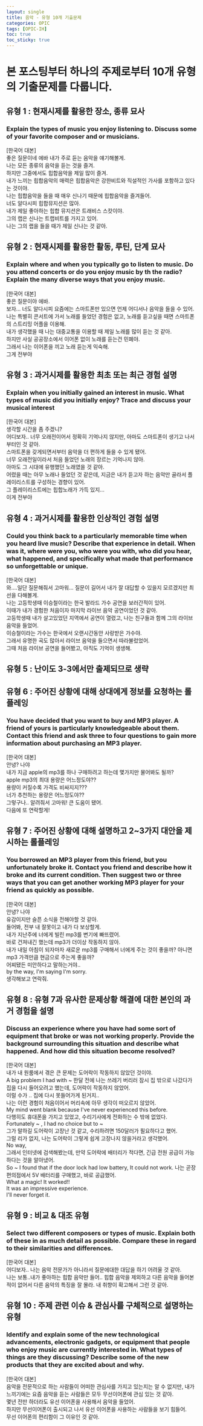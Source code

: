 ```yaml
---
layout: single
title: 음악 - 유형 10개 기출문제
categories: OPIC
tags: [OPIC-IH]
toc: true
toc_sticky: true
---
```

# 본 포스팅부터 하나의 주제로부터 10개 유형의 기출문제를 다룹니다.
## 유형 1 : 현재시제를 활용한 장소, 종류 묘사
### Explain the types of music you enjoy listening to. Discuss some of your favorite composer and or musicians.
[한국어 대본]  
좋은 질문이네 에바 내가 주로 듣는 음악을 얘기해볼게.  
나는 모든 종류의 음악을 듣는 것을 즐겨.  
하지만 그중에서도 힙합음악을 제일 많이 즐겨.  
내가 느끼는 힙합음악의 매력은 힙합음악은 강한비트와 직설적인 가사를 포함하고 있다는 것이야.  
나는 힙합음악을 들을 때 매우 신나기 때문에 힙합음악을 즐겨들어.  
너도 알다시피 힙합뮤지션은 많아.  
내가 제일 좋아하는 힙합 뮤지션은 트래비스 스캇이야.  
그의 랩은 신나는 트랩비트를 가지고 있어.  
나는 그의 랩을 들을 때가 제일 신나는 것 같아.

## 유형 2 : 현재시제를 활용한 활동, 루틴, 단계 묘사
### Explain where and when you typically go to listen to music. Do you attend concerts or do you enjoy music by th the radio? Explain the many diverse ways that you enjoy music.
[한국어 대본]  
좋은 질문이야 에바.  
보자... 너도 알다시피 요즘에는 스마트폰만 있으면 언제 어디서나 음악을 들을 수 있어.  
나는 특별히 콘서트에 가서 노래를 들었던 경험은 없고, 노래를 듣고싶을 때면 스마트폰의 스트리밍 어플을 이용해.  
내가 생각했을 때 나는 대중교통을 이용할 때 제일 노래를 많이 듣는 것 같아.  
하지만 사실 공공장소에서 이어폰 없이 노래를 듣는건 민폐야.  
그래서 나는 이어폰을 끼고 노래 듣는게 익숙해.  
그게 전부야  

## 유형 3 : 과거시제를 활용한 최초 또는 최근 경험 설명
### Explain when you initially gained an interest in music. What types of music did you initially enjoy? Trace and discuss your musical interest
[한국어 대본]  
생각할 시간을 좀 주겠니?  
어디보자.. 너무 오래전이어서 정확히 기억나지 않지만, 아마도 스마트폰이 생기고 나서부터인 것 같아.  
스마트폰을 갖게되면서부터 음악을 더 편하게 들을 수 있게 됐어.  
너무 오래전일이라서 처음 들었던 노래의 장르는 기억나지 않아.  
아마도 그 시대에 유행했던 노래였을 것 같아.  
어렸을 때는 아무 노래나 들었던 것 같은데, 지금은 내가 듣고자 하는 음악만 골라서 플레이리스트를 구성하는 경향이 있어.  
그 플레이리스트에는 힙합노래가 가득 있지...  
이게 전부야

## 유형 4 : 과거시제를 활용한 인상적인 경험 설명
### Could you think back to a particularly memorable time when you heard live music? Describe that experience in detail. When was it, where were you, who were you with, who did you hear, what happened, and specifically what made that performance so unforgettable or unique.  
[한국어 대본]  
와....일단 질문해줘서 고마워...
질문이 길어서 내가 잘 대답할 수 있을지 모르겠지만 최선을 다해볼게.  
나는 고등학생때 이승철이라는 한국 발라드 가수 공연을 보러간적이 있어.  
이때가 내가 경험한 처음이자 마지막 라이브 음악 공연이었던 것 같아.  
고등학생때 내가 살고있었던 지역에서 공연이 열렸고, 나는 친구들과 함께 그의 라이브 음악을 들었어.  
이승철이라는 가수는 한국에서 오랜시간동안 사랑받은 가수야.  
그래서 유명한 곡도 많아서 라이브 음악을 들으면서 따라불렀었어.  
그때 처음 라이브 공연을 들어봤고, 아직도 기억이 생생해.  

## 유형 5 : 난이도 3-3에서만 출제되므로 생략
## 유형 6 : 주어진 상황에 대해 상대에게 정보를 요청하는 롤플레잉
### You have decided that you want to buy and MP3 player. A friend of yours is particularly knowledgeable about them. Contact this friend and ask three to four questions to gain more information about purchasing an MP3 player.
[한국어 대본]  
안녕? 나야  
내가 지금 apple의 mp3를 하나 구매하려고 하는데 몇가지만 물어봐도 될까?  
apple mp3의 최대 용량은 어느정도야??  
용량이 커질수록 가격도 비싸지지???  
너가 추천하는 용량은 어느정도야??  
그렇구나.. 알려줘서 고마워! 큰 도움이 됐어.  
다음에 또 연락할게!

## 유형 7 : 주어진 상황에 대해 설명하고 2~3가지 대안을 제시하는 롤플레잉
### You borrowed an MP3 player from this friend, but you unfortunately broke it. Contact you friend and describe how it broke and its current condition. Then suggest two or three ways that you can get another working MP3 player for your friend as quickly as possible.
[한국어 대본]  
안녕? 나야  
유감이지만 슬픈 소식을 전해야할 것 같아.  
들어봐, 전부 내 잘못이고 내가 다 보상할게.  
내가 지난주에 너에게 빌린 mp3를 변기에 빠뜨렸어.  
바로 건져내긴 했는데 mp3가 더이상 작동하지 않아.  
내가 내일 아침이 되자마자 새로운 mp3를 구매해서 너에게 주는 것이 좋을까? 아니면 mp3 가격만큼 현금으로 주는게 좋을까?  
어찌됐든 미안하다고 말하는거야..  
by the way, I'm saying I'm sorry.  
생각해보고 연락줘.

## 유형 8 : 유형 7과 유사한 문제상황 해결에 대한 본인의 과거 경험을 설명
### Discuss an experience where you have had some sort of equipment that broke or was not working properly. Provide the background surrounding this situation and describe what happened. And how did this situation become resolved?
[한국어 대본]  
내가 내 원룸에서 겪은 큰 문제는 도어락이 작동하지 않았던 것이야.  
A big problem I had with ~
한달 전에 나는 쓰레기 버리러 잠시 집 밖으로 나갔다가 집을 다시 들어오려고 했는데, 도어락이 작동하지 않았어.  
이럴 수가 .. 집에 다시 못들어가게 된거지..  
나는 이런 경험이 처음이어서 머리속에 아무 생각이 떠오르지 않았어.  
My mind went blank because I've never experienced this before.  
다행히도 휴대폰을 가지고 있었고, 수리기사에게 전화하는 수 밖에 없었다.  
Fortunately ~ , I had no choice but to ~  
그가 말하길 도어락이 고장난 것 같고, 수리하려면 150달러가 필요하다고 했어.  
그럴 리가 없지, 나는 도어락이 그렇게 쉽게 고장나지 않을거라고 생각했어.  
No way,  
그래서 인터넷에 검색해봤는데, 만약 도어락에 배터리가 적다면, 긴급 전원 공급이 가능하다는 것을 알아냈어.  
So ~ I found that if the door lock had low battery, It could not work.
나는 곧장 편의점에서 5V 배터리를 구매했고, 바로 공급했어.  
What a magic! It worked!!  
It was an impressive experience.  
I'll never forget it.

## 유형 9 : 비교 & 대조 유형
### Select two different composers or types of music. Explain both of these in as much detail as possible. Compare these in regard to their similarities and differences.
[한국어 대본]  
어디보자.. 나는 음악 전문가가 아니라서 질문에대한 대답을 하기 어려울 것 같아.  
나는 보통..내가 좋아하는 힙합 음악만 들어..
힙합 음악을 제외하고 다른 음악을 들어본 적이 없어서 다른 음악의 특징을 잘 몰라.
내 취향이 확고해서 그런 것 같아.  

## 유형 10 : 주제 관련 이슈 & 관심사를 구체적으로 설명하는 유형
### Identify and explain some of the new technological advancements, electronic gadgets, or equipment that people who enjoy music are currently interested in. What types of things are they discussing? Describe some of the new products that they are excited about and why.
[한국어 대본]  
음악을 전문적으로 하는 사람들이 어떠한 관심사를 가지고 있는지는 알 수 없지만,
내가 느끼기에는 요즘 음악을 듣는 사람들은 모두 무선이어폰에 관심 있는 것 같아.  
몇년 전만 하더라도 유선 이어폰을 사용해서 음악을 들었어.  
하지만 무선이어폰이 출시되고 나서 유선 이어폰을 사용하는 사람들을 보기 힘들어.  
무선 이어폰의 편리함이 그 이유인 것 같아.  

